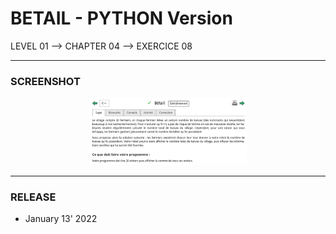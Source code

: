 # BETAIL - PYTHON Version
LEVEL 01 --> CHAPTER 04 --> EXERCICE 08

---
### **SCREENSHOT**

<div align="center">
    <img
        src="https://github.com/Ayckinn/PYTHON/blob/main/FRANCE-IOI/LEVEL_01/Chapter_04/08_betail/todo.png"
        alt="DEMO"
        style="width:50%">
</div>

---
### **RELEASE**

- January 13' 2022